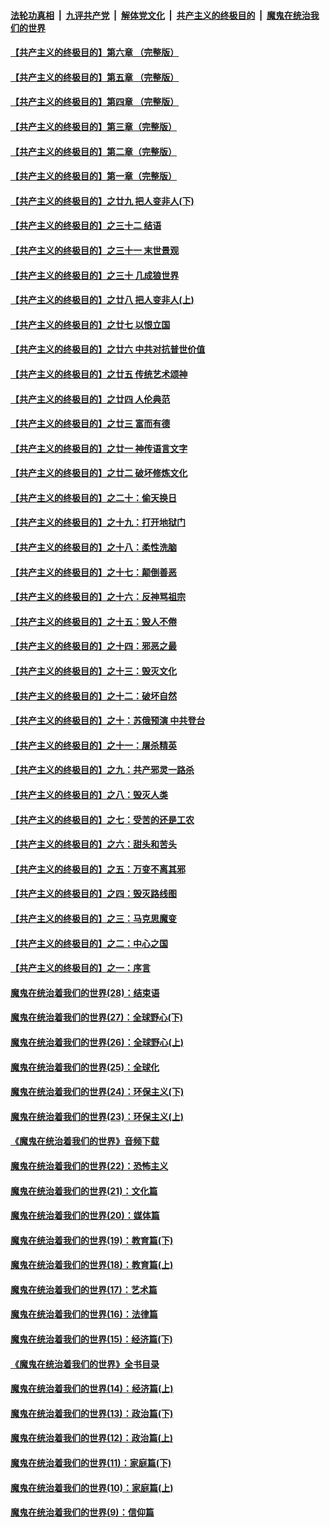 

####  [法轮功真相](../../../../basic/blob/master/README.md?t=07032102) &nbsp;|&nbsp; [九评共产党](../../../../9ping.md/blob/master/README.md?t=07032102) &nbsp;|&nbsp; [解体党文化](../../../../jtdwh.md/blob/master/README.md?t=07032102)  &nbsp;|&nbsp; [共产主义的终极目的](../../../../gczydzjmd.md/blob/master/README.md?t=07032102) &nbsp;|&nbsp; [魔鬼在统治我们的世界](../../../../mgztzwmdsj.md/blob/master/README.md?t=07032102) 

#### [【共产主义的终极目的】第六章 （完整版）](../pages/nsc422/n11428913.md?t=07032102) 

#### [【共产主义的终极目的】第五章 （完整版）](../pages/nsc422/n11428912.md?t=07032102) 

#### [【共产主义的终极目的】第四章 （完整版）](../pages/nsc422/n11428907.md?t=07032102) 

#### [【共产主义的终极目的】第三章（完整版）](../pages/nsc422/n11428848.md?t=07032102) 

#### [【共产主义的终极目的】第二章（完整版）](../pages/nsc422/n11428831.md?t=07032102) 

#### [【共产主义的终极目的】第一章（完整版）](../pages/nsc422/n11417651.md?t=07032102) 

#### [【共产主义的终极目的】之廿九 把人变非人(下)](../pages/nsc422/n11344140.md?t=07032102) 

#### [【共产主义的终极目的】之三十二 结语](../pages/nsc422/n11360535.md?t=07032102) 

#### [【共产主义的终极目的】之三十一 末世景观](../pages/nsc422/n11351129.md?t=07032102) 

#### [【共产主义的终极目的】之三十 几成狼世界](../pages/nsc422/n11348280.md?t=07032102) 

#### [【共产主义的终极目的】之廿八 把人变非人(上)](../pages/nsc422/n11340492.md?t=07032102) 

#### [【共产主义的终极目的】之廿七 以恨立国](../pages/nsc422/n11336944.md?t=07032102) 

#### [【共产主义的终极目的】之廿六 中共对抗普世价值](../pages/nsc422/n11324785.md?t=07032102) 

#### [【共产主义的终极目的】之廿五 传统艺术颂神](../pages/nsc422/n11296396.md?t=07032102) 

#### [【共产主义的终极目的】之廿四 人伦典范](../pages/nsc422/n11296397.md?t=07032102) 

#### [【共产主义的终极目的】之廿三 富而有德](../pages/nsc422/n11283598.md?t=07032102) 

#### [【共产主义的终极目的】之廿一 神传语言文字](../pages/nsc422/n11263265.md?t=07032102) 

#### [【共产主义的终极目的】之廿二 破坏修炼文化](../pages/nsc422/n11245728.md?t=07032102) 

#### [【共产主义的终极目的】之二十：偷天换日](../pages/nsc422/n11238846.md?t=07032102) 

#### [【共产主义的终极目的】之十九：打开地狱门](../pages/nsc422/n11206376.md?t=07032102) 

#### [【共产主义的终极目的】之十八：柔性洗脑](../pages/nsc422/n11199994.md?t=07032102) 

#### [【共产主义的终极目的】之十七：颠倒善恶](../pages/nsc422/n11179782.md?t=07032102) 

#### [【共产主义的终极目的】之十六：反神骂祖宗](../pages/nsc422/n11166798.md?t=07032102) 

#### [【共产主义的终极目的】之十五：毁人不倦](../pages/nsc422/n11166792.md?t=07032102) 

#### [【共产主义的终极目的】之十四：邪恶之最](../pages/nsc422/n11150249.md?t=07032102) 

#### [【共产主义的终极目的】之十三：毁灭文化](../pages/nsc422/n11135227.md?t=07032102) 

#### [【共产主义的终极目的】之十二：破坏自然](../pages/nsc422/n11135214.md?t=07032102) 

#### [【共产主义的终极目的】之十：苏俄预演 中共登台](../pages/nsc422/n11118424.md?t=07032102) 

#### [【共产主义的终极目的】之十一：屠杀精英](../pages/nsc422/n11118442.md?t=07032102) 

#### [【共产主义的终极目的】之九：共产邪灵一路杀](../pages/nsc422/n11114139.md?t=07032102) 

#### [【共产主义的终极目的】之八：毁灭人类](../pages/nsc422/n11108503.md?t=07032102) 

#### [【共产主义的终极目的】之七：受苦的还是工农](../pages/nsc422/n11101809.md?t=07032102) 

#### [【共产主义的终极目的】之六：甜头和苦头](../pages/nsc422/n11096971.md?t=07032102) 

#### [【共产主义的终极目的】之五：万变不离其邪](../pages/nsc422/n11091285.md?t=07032102) 

#### [【共产主义的终极目的】之四：毁灭路线图](../pages/nsc422/n11086284.md?t=07032102) 

#### [【共产主义的终极目的】之三：马克思魔变](../pages/nsc422/n11061941.md?t=07032102) 

#### [【共产主义的终极目的】之二：中心之国](../pages/nsc422/n11047728.md?t=07032102) 

#### [【共产主义的终极目的】之一：序言](../pages/nsc422/n11086077.md?t=07032102) 

#### [魔鬼在统治着我们的世界(28)：结束语](../pages/nsc422/n10936246.md?t=07032102) 

#### [魔鬼在统治着我们的世界(27)：全球野心(下)](../pages/nsc422/n10928319.md?t=07032102) 

#### [魔鬼在统治着我们的世界(26)：全球野心(上)](../pages/nsc422/n10900318.md?t=07032102) 

#### [魔鬼在统治着我们的世界(25)：全球化](../pages/nsc422/n10788205.md?t=07032102) 

#### [魔鬼在统治着我们的世界(24)：环保主义(下)](../pages/nsc422/n10695307.md?t=07032102) 

#### [魔鬼在统治着我们的世界(23)：环保主义(上)](../pages/nsc422/n10688613.md?t=07032102) 

#### [《魔鬼在统治着我们的世界》音频下载](../pages/nsc422/n10635553.md?t=07032102) 

#### [魔鬼在统治着我们的世界(22)：恐怖主义](../pages/nsc422/n10614727.md?t=07032102) 

#### [魔鬼在统治着我们的世界(21)：文化篇](../pages/nsc422/n10597706.md?t=07032102) 

#### [魔鬼在统治着我们的世界(20)：媒体篇](../pages/nsc422/n10586579.md?t=07032102) 

#### [魔鬼在统治着我们的世界(19)：教育篇(下)](../pages/nsc422/n10564808.md?t=07032102) 

#### [魔鬼在统治着我们的世界(18)：教育篇(上)](../pages/nsc422/n10526970.md?t=07032102) 

#### [魔鬼在统治着我们的世界(17)：艺术篇](../pages/nsc422/n10499093.md?t=07032102) 

#### [魔鬼在统治着我们的世界(16)：法律篇](../pages/nsc422/n10485969.md?t=07032102) 

#### [魔鬼在统治着我们的世界(15)：经济篇(下)](../pages/nsc422/n10469975.md?t=07032102) 

#### [《魔鬼在统治着我们的世界》全书目录](../pages/nsc422/n10464261.md?t=07032102) 

#### [魔鬼在统治着我们的世界(14)：经济篇(上)](../pages/nsc422/n10457370.md?t=07032102) 

#### [魔鬼在统治着我们的世界(13)：政治篇(下)](../pages/nsc422/n10448270.md?t=07032102) 

#### [魔鬼在统治着我们的世界(12)：政治篇(上)](../pages/nsc422/n10444576.md?t=07032102) 

#### [魔鬼在统治着我们的世界(11)：家庭篇(下)](../pages/nsc422/n10440961.md?t=07032102) 

#### [魔鬼在统治着我们的世界(10)：家庭篇(上)](../pages/nsc422/n10435448.md?t=07032102) 

#### [魔鬼在统治着我们的世界(9)：信仰篇](../pages/nsc422/n10432159.md?t=07032102) 

